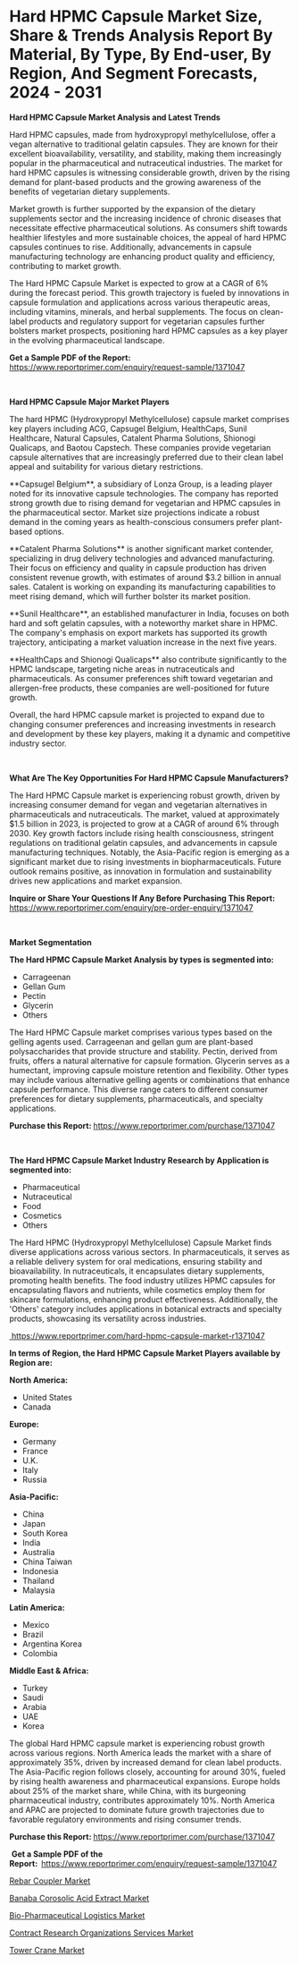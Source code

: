 <p><h1>Hard HPMC Capsule Market Size, Share & Trends Analysis Report By Material, By Type, By End-user, By Region, And Segment Forecasts, 2024 - 2031</h1></p><p><strong>Hard HPMC Capsule Market Analysis and Latest Trends</strong></p>
<p><p>Hard HPMC capsules, made from hydroxypropyl methylcellulose, offer a vegan alternative to traditional gelatin capsules. They are known for their excellent bioavailability, versatility, and stability, making them increasingly popular in the pharmaceutical and nutraceutical industries. The market for hard HPMC capsules is witnessing considerable growth, driven by the rising demand for plant-based products and the growing awareness of the benefits of vegetarian dietary supplements.</p><p>Market growth is further supported by the expansion of the dietary supplements sector and the increasing incidence of chronic diseases that necessitate effective pharmaceutical solutions. As consumers shift towards healthier lifestyles and more sustainable choices, the appeal of hard HPMC capsules continues to rise. Additionally, advancements in capsule manufacturing technology are enhancing product quality and efficiency, contributing to market growth.</p><p>The Hard HPMC Capsule Market is expected to grow at a CAGR of 6% during the forecast period. This growth trajectory is fueled by innovations in capsule formulation and applications across various therapeutic areas, including vitamins, minerals, and herbal supplements. The focus on clean-label products and regulatory support for vegetarian capsules further bolsters market prospects, positioning hard HPMC capsules as a key player in the evolving pharmaceutical landscape.</p></p>
<p><strong>Get a Sample PDF of the Report:&nbsp;</strong> <a href="https://www.reportprimer.com/enquiry/request-sample/1371047">https://www.reportprimer.com/enquiry/request-sample/1371047</a></p>
<p>&nbsp;</p>
<p><strong>Hard HPMC Capsule Major Market Players</strong></p>
<p><p>The hard HPMC (Hydroxypropyl Methylcellulose) capsule market comprises key players including ACG, Capsugel Belgium, HealthCaps, Sunil Healthcare, Natural Capsules, Catalent Pharma Solutions, Shionogi Qualicaps, and Baotou Capstech. These companies provide vegetarian capsule alternatives that are increasingly preferred due to their clean label appeal and suitability for various dietary restrictions.</p><p>**Capsugel Belgium**, a subsidiary of Lonza Group, is a leading player noted for its innovative capsule technologies. The company has reported strong growth due to rising demand for vegetarian and HPMC capsules in the pharmaceutical sector. Market size projections indicate a robust demand in the coming years as health-conscious consumers prefer plant-based options.</p><p>**Catalent Pharma Solutions** is another significant market contender, specializing in drug delivery technologies and advanced manufacturing. Their focus on efficiency and quality in capsule production has driven consistent revenue growth, with estimates of around $3.2 billion in annual sales. Catalent is working on expanding its manufacturing capabilities to meet rising demand, which will further bolster its market position.</p><p>**Sunil Healthcare**, an established manufacturer in India, focuses on both hard and soft gelatin capsules, with a noteworthy market share in HPMC. The company's emphasis on export markets has supported its growth trajectory, anticipating a market valuation increase in the next five years.</p><p>**HealthCaps and Shionogi Qualicaps** also contribute significantly to the HPMC landscape, targeting niche areas in nutraceuticals and pharmaceuticals. As consumer preferences shift toward vegetarian and allergen-free products, these companies are well-positioned for future growth.</p><p>Overall, the hard HPMC capsule market is projected to expand due to changing consumer preferences and increasing investments in research and development by these key players, making it a dynamic and competitive industry sector.</p></p>
<p>&nbsp;</p>
<p><strong>What Are The Key Opportunities For Hard HPMC Capsule Manufacturers?</strong></p>
<p><p>The Hard HPMC Capsule market is experiencing robust growth, driven by increasing consumer demand for vegan and vegetarian alternatives in pharmaceuticals and nutraceuticals. The market, valued at approximately $1.5 billion in 2023, is projected to grow at a CAGR of around 6% through 2030. Key growth factors include rising health consciousness, stringent regulations on traditional gelatin capsules, and advancements in capsule manufacturing techniques. Notably, the Asia-Pacific region is emerging as a significant market due to rising investments in biopharmaceuticals. Future outlook remains positive, as innovation in formulation and sustainability drives new applications and market expansion.</p></p>
<p><strong>Inquire or Share Your Questions If Any Before Purchasing This Report:</strong> <a href="https://www.reportprimer.com/enquiry/pre-order-enquiry/1371047">https://www.reportprimer.com/enquiry/pre-order-enquiry/1371047</a></p>
<p>&nbsp;</p>
<p><strong>Market Segmentation</strong></p>
<p><strong>The Hard HPMC Capsule Market Analysis by types is segmented into:</strong></p>
<p><ul><li>Carrageenan</li><li>Gellan Gum</li><li>Pectin</li><li>Glycerin</li><li>Others</li></ul></p>
<p><p>The Hard HPMC Capsule market comprises various types based on the gelling agents used. Carrageenan and gellan gum are plant-based polysaccharides that provide structure and stability. Pectin, derived from fruits, offers a natural alternative for capsule formation. Glycerin serves as a humectant, improving capsule moisture retention and flexibility. Other types may include various alternative gelling agents or combinations that enhance capsule performance. This diverse range caters to different consumer preferences for dietary supplements, pharmaceuticals, and specialty applications.</p></p>
<p><strong>Purchase this Report:&nbsp;</strong><a href="https://www.reportprimer.com/purchase/1371047">https://www.reportprimer.com/purchase/1371047</a></p>
<p>&nbsp;</p>
<p><strong>The Hard HPMC Capsule Market Industry Research by Application is segmented into:</strong></p>
<p><ul><li>Pharmaceutical</li><li>Nutraceutical</li><li>Food</li><li>Cosmetics</li><li>Others</li></ul></p>
<p><p>The Hard HPMC (Hydroxypropyl Methylcellulose) Capsule Market finds diverse applications across various sectors. In pharmaceuticals, it serves as a reliable delivery system for oral medications, ensuring stability and bioavailability. In nutraceuticals, it encapsulates dietary supplements, promoting health benefits. The food industry utilizes HPMC capsules for encapsulating flavors and nutrients, while cosmetics employ them for skincare formulations, enhancing product effectiveness. Additionally, the 'Others' category includes applications in botanical extracts and specialty products, showcasing its versatility across industries.</p></p>
<p><a href="https://www.reportprimer.com/hard-hpmc-capsule-market-r1371047">&nbsp;https://www.reportprimer.com/hard-hpmc-capsule-market-r1371047</a></p>
<p><strong>In terms of Region, the Hard HPMC Capsule Market Players available by Region are:</strong></p>
<p>
    <p> <strong> North America: </strong>
        <ul>
            <li>United States</li>
            <li>Canada</li>
        </ul>
        </p> 
    <p> <strong> Europe: </strong>
        <ul>
            <li>Germany</li>
            <li>France</li>
            <li>U.K.</li>
            <li>Italy</li>
            <li>Russia</li>
        </ul>
        </p> 
    <p> <strong> Asia-Pacific: </strong>
        <ul>
            <li>China</li>
            <li>Japan</li>
            <li>South Korea</li>
            <li>India</li>
            <li>Australia</li>
            <li>China Taiwan</li>
            <li>Indonesia</li>
            <li>Thailand</li>
            <li>Malaysia</li>
        </ul>
        </p> 
    <p> <strong> Latin America: </strong>
        <ul>
            <li>Mexico</li>
            <li>Brazil</li>
            <li>Argentina Korea</li>
            <li>Colombia</li>
        </ul>
        </p> 
    <p> <strong> Middle East & Africa: </strong>
        <ul>
            <li>Turkey</li>
            <li>Saudi</li>
            <li>Arabia</li>
            <li>UAE</li>
            <li>Korea</li>
        </ul>
    </p>
    </p>
<p><p>The global Hard HPMC capsule market is experiencing robust growth across various regions. North America leads the market with a share of approximately 35%, driven by increased demand for clean label products. The Asia-Pacific region follows closely, accounting for around 30%, fueled by rising health awareness and pharmaceutical expansions. Europe holds about 25% of the market share, while China, with its burgeoning pharmaceutical industry, contributes approximately 10%. North America and APAC are projected to dominate future growth trajectories due to favorable regulatory environments and rising consumer trends.</p></p>
<p><strong>Purchase this Report: </strong><a href="https://www.reportprimer.com/purchase/1371047">https://www.reportprimer.com/purchase/1371047</a></p>
<p>&nbsp;<strong>Get a Sample PDF of the Report:&nbsp;&nbsp;</strong><a href="https://www.reportprimer.com/enquiry/request-sample/1371047">https://www.reportprimer.com/enquiry/request-sample/1371047</a></p>
<p><strong></strong></p>
<p><p><a href="https://www.linkedin.com/pulse/rebar-coupler-market-insights-product-type-application-trends-k2sfc">Rebar Coupler Market</a></p><p><a href="https://issuu.com/reportprime-2/docs/banaba-corosolic-acid-extract-marke_d39565ff9ea7db">Banaba Corosolic Acid Extract Market</a></p><p><a href="https://medium.com/@percymckty3ytenzie89676/unveiling-market-trends-global-bio-pharmaceutical-logistics-market-growth-and-regional-insights-ee771ac55da5?postPublishedType=repub">Bio-Pharmaceutical Logistics Market</a></p><p><a href="https://medium.com/@percymckty3ytenzie89676/emerging-market-trends-and-regional-analysis-of-contract-research-organizations-services-market-152a3902b5c5?postPublishedType=repub">Contract Research Organizations Services Market</a></p><p><a href="https://www.linkedin.com/pulse/global-tower-crane-market-opportunities-forecast-period-gxbme">Tower Crane Market</a></p></p>